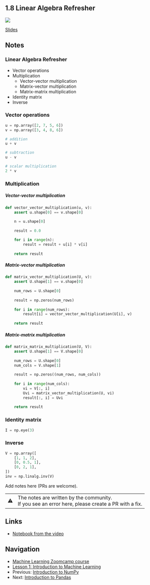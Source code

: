 ## 1.8 Linear Algebra Refresher

<a href="https://www.youtube.com/watch?v=zZyKUeOR4Gg&list=PL3MmuxUbc_hIhxl5Ji8t4O6lPAOpHaCLR&index=8"><img src="images/thumbnail-1-08.jpg"></a>

[Slides](https://www.slideshare.net/AlexeyGrigorev/ml-zoomcamp-18-linear-algebra-refresher)


## Notes

### Linear Algebra Refresher
* Vector operations
* Multiplication
  * Vector-vector multiplication
  * Matrix-vector multiplication
  * Matrix-matrix multiplication
* Identity matrix
* Inverse

### Vector operations
~~~~python
u = np.array([2, 7, 5, 6])
v = np.array([3, 4, 8, 6])

# addition 
u + v

# subtraction 
u - v

# scalar multiplication 
2 * v
~~~~
### Multiplication

#####  Vector-vector multiplication

~~~~python
def vector_vector_multiplication(u, v):
    assert u.shape[0] == v.shape[0]
    
    n = u.shape[0]
    
    result = 0.0

    for i in range(n):
        result = result + u[i] * v[i]
    
    return result
~~~~

#####  Matrix-vector multiplication

~~~~python
def matrix_vector_multiplication(U, v):
    assert U.shape[1] == v.shape[0]
    
    num_rows = U.shape[0]
    
    result = np.zeros(num_rows)
    
    for i in range(num_rows):
        result[i] = vector_vector_multiplication(U[i], v)
    
    return result
~~~~

#####  Matrix-matrix multiplication

~~~~python
def matrix_matrix_multiplication(U, V):
    assert U.shape[1] == V.shape[0]
    
    num_rows = U.shape[0]
    num_cols = V.shape[1]
    
    result = np.zeros((num_rows, num_cols))
    
    for i in range(num_cols):
        vi = V[:, i]
        Uvi = matrix_vector_multiplication(U, vi)
        result[:, i] = Uvi
    
    return result
~~~~
### Identity matrix

~~~~python
I = np.eye(3)
~~~~
### Inverse
~~~~python
V = np.array([
    [1, 1, 2],
    [0, 0.5, 1], 
    [0, 2, 1],
])
inv = np.linalg.inv(V)
~~~~


Add notes here (PRs are welcome).

<table>
   <tr>
      <td>⚠️</td>
      <td>
         The notes are written by the community. <br>
         If you see an error here, please create a PR with a fix.
      </td>
   </tr>
</table>

## Links

* [Notebook from the video](notebooks/08-linear-algebra.ipynb)


## Navigation

* [Machine Learning Zoomcamp course](../)
* [Lesson 1: Introduction to Machine Learning](./)
* Previous: [Introduction to NumPy](07-numpy.md)
* Next: [Introduction to Pandas](09-pandas.md)
